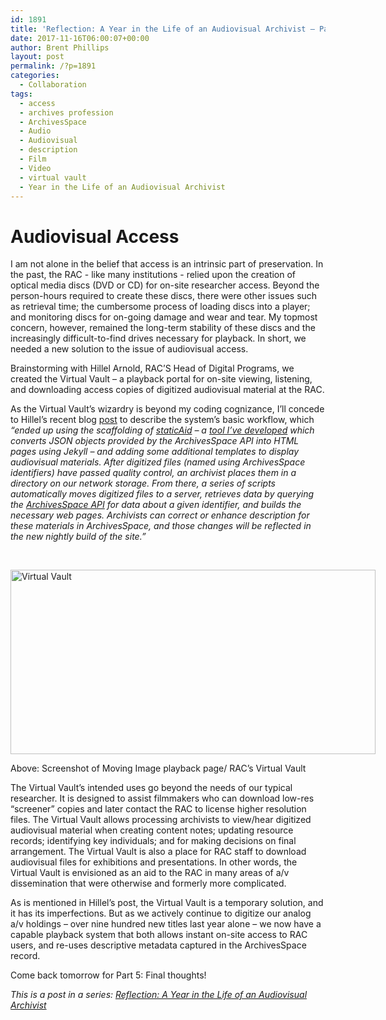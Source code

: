 ```yaml
---
id: 1891
title: 'Reflection: A Year in the Life of an Audiovisual Archivist – Part 4'
date: 2017-11-16T06:00:07+00:00
author: Brent Phillips
layout: post
permalink: /?p=1891
categories:
  - Collaboration
tags:
  - access
  - archives profession
  - ArchivesSpace
  - Audio
  - Audiovisual
  - description
  - Film
  - Video
  - virtual vault
  - Year in the Life of an Audiovisual Archivist
---
```

# Audiovisual Access

I am not alone in the belief that access is an intrinsic part of preservation. In the past, the RAC - like many institutions - relied upon the creation of optical media discs (DVD or CD) for on-site researcher access. Beyond the person-hours required to create these discs, there were other issues such as retrieval time; the cumbersome process of loading discs into a player; and monitoring discs for on-going damage and wear and tear. My topmost concern, however, remained the long-term stability of these discs and the increasingly difficult-to-find drives necessary for playback. In short, we needed a new solution to the issue of audiovisual access.

<!--more-->

Brainstorming with Hillel Arnold, RAC’S Head of Digital Programs, we created the Virtual Vault – a playback portal for on-site viewing, listening, and downloading access copies of digitized audiovisual material at the RAC.

As the Virtual Vault’s wizardry is beyond my coding cognizance, I’ll concede to Hillel’s recent blog [post](http://blog.rockarch.org/?p=1804%20) to describe the system’s basic workflow, which _“ended up using the scaffolding of _[_staticAid_](https://github.com/helrond/staticAid)_ – a _[_tool I’ve developed_](http://hillelarnold.com/blog/2016/02/a-static-html-site-generator-for-archival-description/)_ which converts JSON objects provided by the ArchivesSpace API into HTML pages using Jekyll – and adding some additional templates to display audiovisual materials. After digitized files (named using ArchivesSpace identifiers) have passed quality control, an archivist places them in a directory on our network storage. From there, a series of scripts automatically moves digitized files to a server, retrieves data by querying the _[_ArchivesSpace API_](https://archivesspace.github.io/archivesspace/api/)_ for data about a given identifier, and builds the necessary web pages. Archivists can correct or enhance description for these materials in ArchivesSpace, and those changes will be reflected in the new nightly build of the site.”_

&nbsp;

<div id="attachment_1884" style="width: 594px" class="wp-caption aligncenter">
  <a href="http://blog.rockarch.org/wp-content/uploads/2017/11/VirtualVault.jpg"><img class="size-large wp-image-1884" src="http://blog.rockarch.org/wp-content/uploads/2017/11/VirtualVault-1024x517.jpg" alt="Virtual Vault" width="584" height="295" srcset="http://blog.rockarch.org/wp-content/uploads/2017/11/VirtualVault-1024x517.jpg 1024w, http://blog.rockarch.org/wp-content/uploads/2017/11/VirtualVault-300x151.jpg 300w, http://blog.rockarch.org/wp-content/uploads/2017/11/VirtualVault-768x388.jpg 768w, http://blog.rockarch.org/wp-content/uploads/2017/11/VirtualVault-500x252.jpg 500w" sizes="(max-width: 584px) 100vw, 584px" /></a>

  <p class="wp-caption-text">
    Above: Screenshot of Moving Image playback page/ RAC’s Virtual Vault
  </p>
</div>

The Virtual Vault’s intended uses go beyond the needs of our typical researcher. It is designed to assist filmmakers who can download low-res “screener” copies and later contact the RAC to license higher resolution files. The Virtual Vault allows processing archivists to view/hear digitized audiovisual material when creating content notes; updating resource records; identifying key individuals; and for making decisions on final arrangement. The Virtual Vault is also a place for RAC staff to download audiovisual files for exhibitions and presentations. In other words, the Virtual Vault is envisioned as an aid to the RAC in many areas of a/v dissemination that were otherwise and formerly more complicated.

As is mentioned in Hillel’s post, the Virtual Vault is a temporary solution, and it has its imperfections. But as we actively continue to digitize our analog a/v holdings – over nine hundred new titles last year alone – we now have a capable playback system that both allows instant on-site access to RAC users, and re-uses descriptive metadata captured in the ArchivesSpace record.

Come back tomorrow for Part 5: Final thoughts!

_This is a post in a series: [Reflection: A Year in the Life of an Audiovisual Archivist](http://blog.rockarch.org/?tag=year-in-the-life-of-an-audiovisual-archivist)_
